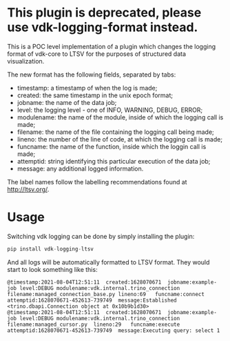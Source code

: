 # This plugin is deprecated, please use vdk-logging-format instead.


This is a POC level implementation of a plugin which changes the logging format of vdk-core to LTSV for the purposes of structured data visualization.

The new format has the following fields, separated by tabs:
* timestamp: a timestamp of when the log is made;
* created: the same timestamp in the unix epoch format;
* jobname: the name of the data job;
* level: the logging level - one of INFO, WARNING, DEBUG, ERROR;
* modulename: the name of the module, inside of which the logging call is made;
* filename: the name of the file containing the logging call being made;
* lineno: the number of the line of code, at which the logging call is made;
* funcname: the name of the function, inside which the loggin call is made;
* attemptid: string identifying this particular execution of the data job;
* message: any additional logged information.

The label names follow the labelling recommendations found at http://ltsv.org/.

# Usage

Switching vdk logging can be done by simply installing the plugin:

```python
pip install vdk-logging-ltsv
```

And all logs will be automatically formatted to LTSV format. They would start to look something like this:
```
@timestamp:2021-08-04T12:51:11	created:1628070671	jobname:example-job	level:DEBUG	modulename:vdk.internal.trino_connection	filename:managed_connection_base.py	lineno:69	funcname:connect	attemptid:1628070671-452613-739749	message:Established <trino.dbapi.Connection object at 0x10b9b1d30>
@timestamp:2021-08-04T12:51:11	created:1628070671	jobname:example-job	level:DEBUG	modulename:vdk.internal.trino_connection	filename:managed_cursor.py	lineno:29	funcname:execute	attemptid:1628070671-452613-739749	message:Executing query: select 1
```
